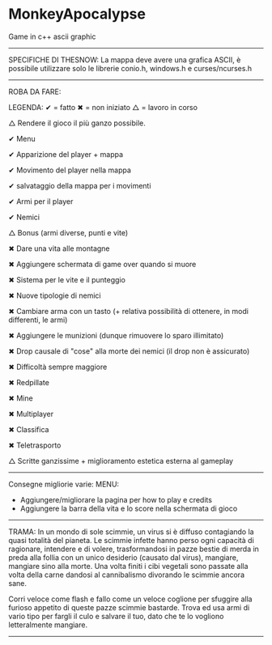 # MonkeyApocalypse
Game in c++ ascii graphic

---------------------------------------------------------------------------------------------------------------------------------------------------------------------------------

SPECIFICHE DI THESNOW:
La mappa deve avere una grafica ASCII, è possibile utilizzare solo le librerie conio.h, windows.h e curses/ncurses.h

---------------------------------------------------------------------------------------------------------------------------------------------------------------------------------

ROBA DA FARE:

LEGENDA:
  ✔ = fatto
  ✖ = non iniziato
  △ = lavoro in corso

△ Rendere il gioco il più ganzo possibile.

✔ Menu
 
✔ Apparizione del player + mappa

✔ Movimento del player nella mappa

✔ salvataggio della mappa per i movimenti

✔ Armi per il player

✔ Nemici

△ Bonus (armi diverse, punti e vite)

✖ Dare una vita alle montagne

✖ Aggiungere schermata di game over quando si muore

✖ Sistema per le vite e il punteggio

✖ Nuove tipologie di nemici

✖ Cambiare arma con un tasto (+ relativa possibilità di ottenere, in modi differenti, le armi)

✖ Aggiungere le munizioni (dunque rimuovere lo sparo illimitato)

✖ Drop causale di "cose" alla morte dei nemici (il drop non è assicurato)

✖ Difficoltà sempre maggiore

✖ Redpillate

✖ Mine

✖ Multiplayer

✖ Classifica

✖ Teletrasporto

△ Scritte ganzissime + miglioramento estetica esterna al gameplay

--------------------------------------------------------------------------------------------------------------------------------------------------------------------

Consegne migliorie varie:
  MENU:
  - Aggiungere/migliorare la pagina per how to play e credits
  - Aggiungere la barra della vita e lo score nella schermata di gioco

--------------------------------------------------------------------------------------------------------------------------------------------------------------------

TRAMA:
In un mondo di sole scimmie, un virus si è diffuso contagiando la quasi totalità del pianeta.
Le scimmie infette hanno perso ogni capacità di ragionare, intendere e di volere, trasformandosi in pazze bestie di merda in preda alla follia con un unico desiderio (causato dal virus), mangiare, mangiare sino alla morte.
Una volta finiti i cibi vegetali sono passate alla volta della carne dandosi al cannibalismo divorando le scimmie ancora sane.

Corri veloce come flash e fallo come un veloce coglione per sfuggire alla furioso appetito di queste pazze scimmie bastarde. 
Trova ed usa armi di vario tipo per fargli il culo e salvare il tuo, dato che te lo vogliono letteralmente mangiare.

---------------------------------------------------------------------------------------------------------------------------------------------------------------------------------
